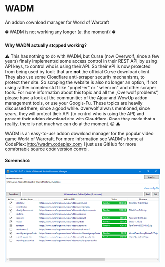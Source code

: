 # WADM
An addon download manager for World of Warcraft

⛔ WADM is not working any longer (at the moment)! ⛔

#### Why WADM actually stopped working?
⚠️
This has nothing to do with WADM, but Curse (now Overwolf, since a few years) finally implemented some access control in their REST API, by using API keys, to control who is using their API. So their API is now protected from being used by tools that are __not__ the official Curse download client. They also use some Cloudflare anti-scraper security mechanisms, to protect their site. So scraping the website is also no longer an option, if not using rather complex stuff like "pupeteer" or "selenium" and other scraper tools. For more information about this topic and all the „Overwolf problems“, please have a look at the communities of the Ajour and WowUp addon management tools, or use your Google-Fu. These topics are heavily discussed there, since a good while. Overwolf always mentioned, since years, they will protect their API (to control who is using the API) and prevent their addon download site with Cloudflare. Since they made that a reality, there is not much we can do at the moment. ☹️
⚠️

WADM is an easy-to-use addon download manager for the popular video game World of Warcraft. For more information see WADM´s home at CodePlex: http://wadm.codeplex.com. I just use GitHub for more comfortable source code version control.

#### Screenshot:
![alt text](https://github.com/MBODM/WADM/blob/master/SCREENSHOT.png)
